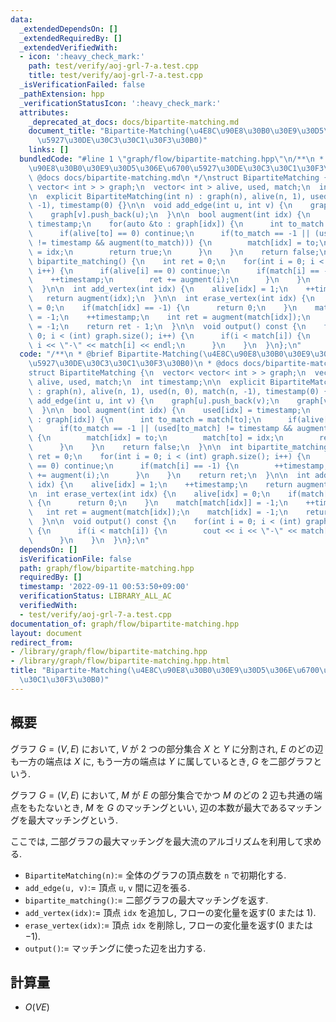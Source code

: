 ```yaml
---
data:
  _extendedDependsOn: []
  _extendedRequiredBy: []
  _extendedVerifiedWith:
  - icon: ':heavy_check_mark:'
    path: test/verify/aoj-grl-7-a.test.cpp
    title: test/verify/aoj-grl-7-a.test.cpp
  _isVerificationFailed: false
  _pathExtension: hpp
  _verificationStatusIcon: ':heavy_check_mark:'
  attributes:
    _deprecated_at_docs: docs/bipartite-matching.md
    document_title: "Bipartite-Matching(\u4E8C\u90E8\u30B0\u30E9\u30D5\u306E\u6700\
      \u5927\u30DE\u30C3\u30C1\u30F3\u30B0)"
    links: []
  bundledCode: "#line 1 \"graph/flow/bipartite-matching.hpp\"\n/**\n * @brief Bipartite-Matching(\u4E8C\
    \u90E8\u30B0\u30E9\u30D5\u306E\u6700\u5927\u30DE\u30C3\u30C1\u30F3\u30B0)\n *\
    \ @docs docs/bipartite-matching.md\n */\nstruct BipartiteMatching {\n  vector<\
    \ vector< int > > graph;\n  vector< int > alive, used, match;\n  int timestamp;\n\
    \n  explicit BipartiteMatching(int n) : graph(n), alive(n, 1), used(n, 0), match(n,\
    \ -1), timestamp(0) {}\n\n  void add_edge(int u, int v) {\n    graph[u].push_back(v);\n\
    \    graph[v].push_back(u);\n  }\n\n  bool augment(int idx) {\n    used[idx] =\
    \ timestamp;\n    for(auto &to : graph[idx]) {\n      int to_match = match[to];\n\
    \      if(alive[to] == 0) continue;\n      if(to_match == -1 || (used[to_match]\
    \ != timestamp && augment(to_match))) {\n        match[idx] = to;\n        match[to]\
    \ = idx;\n        return true;\n      }\n    }\n    return false;\n  }\n\n  int\
    \ bipartite_matching() {\n    int ret = 0;\n    for(int i = 0; i < (int) graph.size();\
    \ i++) {\n      if(alive[i] == 0) continue;\n      if(match[i] == -1) {\n    \
    \    ++timestamp;\n        ret += augment(i);\n      }\n    }\n    return ret;\n\
    \  }\n\n  int add_vertex(int idx) {\n    alive[idx] = 1;\n    ++timestamp;\n \
    \   return augment(idx);\n  }\n\n  int erase_vertex(int idx) {\n    alive[idx]\
    \ = 0;\n    if(match[idx] == -1) {\n      return 0;\n    }\n    match[match[idx]]\
    \ = -1;\n    ++timestamp;\n    int ret = augment(match[idx]);\n    match[idx]\
    \ = -1;\n    return ret - 1;\n  }\n\n  void output() const {\n    for(int i =\
    \ 0; i < (int) graph.size(); i++) {\n      if(i < match[i]) {\n        cout <<\
    \ i << \"-\" << match[i] << endl;\n      }\n    }\n  }\n};\n"
  code: "/**\n * @brief Bipartite-Matching(\u4E8C\u90E8\u30B0\u30E9\u30D5\u306E\u6700\
    \u5927\u30DE\u30C3\u30C1\u30F3\u30B0)\n * @docs docs/bipartite-matching.md\n */\n\
    struct BipartiteMatching {\n  vector< vector< int > > graph;\n  vector< int >\
    \ alive, used, match;\n  int timestamp;\n\n  explicit BipartiteMatching(int n)\
    \ : graph(n), alive(n, 1), used(n, 0), match(n, -1), timestamp(0) {}\n\n  void\
    \ add_edge(int u, int v) {\n    graph[u].push_back(v);\n    graph[v].push_back(u);\n\
    \  }\n\n  bool augment(int idx) {\n    used[idx] = timestamp;\n    for(auto &to\
    \ : graph[idx]) {\n      int to_match = match[to];\n      if(alive[to] == 0) continue;\n\
    \      if(to_match == -1 || (used[to_match] != timestamp && augment(to_match)))\
    \ {\n        match[idx] = to;\n        match[to] = idx;\n        return true;\n\
    \      }\n    }\n    return false;\n  }\n\n  int bipartite_matching() {\n    int\
    \ ret = 0;\n    for(int i = 0; i < (int) graph.size(); i++) {\n      if(alive[i]\
    \ == 0) continue;\n      if(match[i] == -1) {\n        ++timestamp;\n        ret\
    \ += augment(i);\n      }\n    }\n    return ret;\n  }\n\n  int add_vertex(int\
    \ idx) {\n    alive[idx] = 1;\n    ++timestamp;\n    return augment(idx);\n  }\n\
    \n  int erase_vertex(int idx) {\n    alive[idx] = 0;\n    if(match[idx] == -1)\
    \ {\n      return 0;\n    }\n    match[match[idx]] = -1;\n    ++timestamp;\n \
    \   int ret = augment(match[idx]);\n    match[idx] = -1;\n    return ret - 1;\n\
    \  }\n\n  void output() const {\n    for(int i = 0; i < (int) graph.size(); i++)\
    \ {\n      if(i < match[i]) {\n        cout << i << \"-\" << match[i] << endl;\n\
    \      }\n    }\n  }\n};\n"
  dependsOn: []
  isVerificationFile: false
  path: graph/flow/bipartite-matching.hpp
  requiredBy: []
  timestamp: '2022-09-11 00:53:50+09:00'
  verificationStatus: LIBRARY_ALL_AC
  verifiedWith:
  - test/verify/aoj-grl-7-a.test.cpp
documentation_of: graph/flow/bipartite-matching.hpp
layout: document
redirect_from:
- /library/graph/flow/bipartite-matching.hpp
- /library/graph/flow/bipartite-matching.hpp.html
title: "Bipartite-Matching(\u4E8C\u90E8\u30B0\u30E9\u30D5\u306E\u6700\u5927\u30DE\u30C3\
  \u30C1\u30F3\u30B0)"
---
```

## 概要

グラフ $G=(V, E)$ において, $V$ が $2$ つの部分集合 $X$ と $Y$ に分割され, $E$ のどの辺も一方の端点は $X$ に, もう一方の端点は $Y$ に属しているとき, $G$ を二部グラフという.

グラフ $G=(V, E)$ において, $M$ が $E$ の部分集合でかつ $M$ のどの $2$ 辺も共通の端点をもたないとき, $M$ を $G$ のマッチングといい, 辺の本数が最大であるマッチングを最大マッチングという.

ここでは, 二部グラフの最大マッチングを最大流のアルゴリズムを利用して求める.

* `BipartiteMatching(n)`:= 全体のグラフの頂点数を `n` で初期化する.
* `add_edge(u, v)`:= 頂点 `u`, `v` 間に辺を張る.
* `bipartite_matching()`:= 二部グラフの最大マッチングを返す.
* `add_vertex(idx)`:= 頂点 `idx` を追加し, フローの変化量を返す($0$ または $1$).
* `erase_vertex(idx)`:= 頂点 `idx` を削除し, フローの変化量を返す($0$ または $-1$).
* `output()`:= マッチングに使った辺を出力する.

## 計算量

* $O(V E)$
